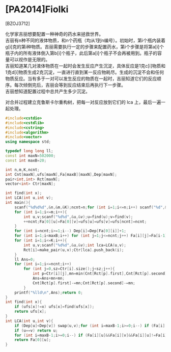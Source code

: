 # [PA2014]Fiolki
[BZOJ3712]

化学家吉丽想要配置一种神奇的药水来拯救世界。  
吉丽有n种不同的液体物质，和n个药瓶（均从1到n编号）。初始时，第i个瓶内装着g[i]克的第i种物质。吉丽需要执行一定的步骤来配置药水，第i个步骤是将第a[i]个瓶子内的所有液体倒入第b[i]个瓶子，此后第a[i]个瓶子不会再被用到。瓶子的容量可以视作是无限的。  
吉丽知道某几对液体物质在一起时会发生反应产生沉淀，具体反应是1克c[i]物质和1克d[i]物质生成2克沉淀，一直进行直到某一反应物耗尽。生成的沉淀不会和任何物质反应。当有多于一对可以发生反应的物质在一起时，吉丽知道它们的反应顺序。每次倾倒完后，吉丽会等到反应结束后再执行下一步骤。  
吉丽想知道配置过程中总共产生多少沉淀。

对合并过程建立克鲁斯卡尔重构树，把每一对反应放到它们的 lca 上，最后一遍一起处理。

```cpp
#include<cstdio>
#include<cstdlib>
#include<cstring>
#include<algorithm>
#include<vector>
using namespace std;

typedef long long ll;
const int maxN=502000;
const int maxB=20;

int n,m,K,ncnt;
int Cnt[maxN],ufs[maxN],Fa[maxB][maxN],Dep[maxN];
pair<int,int> Rct[maxN];
vector<int> Ctr[maxN];

int find(int x);
int LCA(int u,int v);
int main(){
    scanf("%d%d%d",&n,&m,&K);ncnt=n;for (int i=1;i<=n;i++) scanf("%d",&Cnt[i]),ufs[i]=i;
    for (int i=1;i<=m;i++){
        int u,v;scanf("%d%d",&u,&v);u=find(u);v=find(v);
        ++ncnt;Fa[0][u]=Fa[0][v]=ufs[u]=ufs[v]=ufs[ncnt]=ncnt;
    }
    for (int i=ncnt;i>=1;i--) Dep[i]=Dep[Fa[0][i]]+1;
    for (int i=1;i<maxB;i++) for (int j=1;j<=ncnt;j++) Fa[i][j]=Fa[i-1][Fa[i-1][j]];
    for (int i=1;i<=K;i++){
        int u,v;scanf("%d%d",&u,&v);int lca=LCA(u,v);
        Rct[i]=make_pair(u,v);Ctr[lca].push_back(i);
    }
    ll Ans=0;
    for (int i=1;i<=ncnt;i++)
        for (int j=0,sz=Ctr[i].size();j<sz;j++){
            int p=Ctr[i][j],mn=min(Cnt[Rct[p].first],Cnt[Rct[p].second]);
            Ans=Ans+mn+mn;
            Cnt[Rct[p].first]-=mn;Cnt[Rct[p].second]-=mn;
        }
    printf("%lld\n",Ans);return 0;
}
int find(int x){
    if (ufs[x]!=x) ufs[x]=find(ufs[x]);
    return ufs[x];
}
int LCA(int u,int v){
    if (Dep[u]<Dep[v]) swap(u,v);for (int i=maxB-1;i>=0;i--) if (Fa[i][u]&&Dep[Fa[i][u]]>=Dep[v]) u=Fa[i][u];
    if (u==v) return u;
    for (int i=maxB-1;i>=0;i--) if (Fa[i][u]&&Fa[i][v]&&Fa[i][u]!=Fa[i][v]) u=Fa[i][u],v=Fa[i][v];
    return Fa[0][u];
}
```